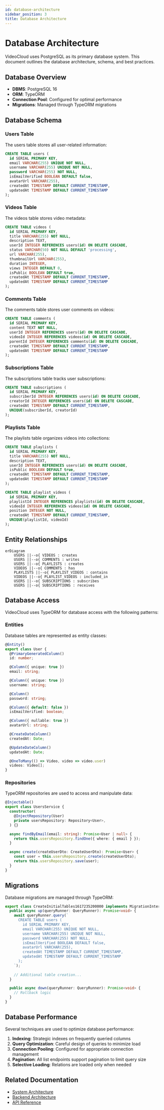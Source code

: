 ```yaml
---
id: database-architecture
sidebar_position: 3
title: Database Architecture
---
```


# Database Architecture

VideoCloud uses PostgreSQL as its primary database system. This document outlines the database architecture, schema, and best practices.

## Database Overview

- **DBMS**: PostgreSQL 16
- **ORM**: TypeORM
- **Connection Pool**: Configured for optimal performance
- **Migrations**: Managed through TypeORM migrations

## Database Schema

### Users Table

The users table stores all user-related information:

```sql
CREATE TABLE users (
  id SERIAL PRIMARY KEY,
  email VARCHAR(255) UNIQUE NOT NULL,
  username VARCHAR(255) UNIQUE NOT NULL,
  password VARCHAR(255) NOT NULL,
  isEmailVerified BOOLEAN DEFAULT false,
  avatarUrl VARCHAR(255),
  createdAt TIMESTAMP DEFAULT CURRENT_TIMESTAMP,
  updatedAt TIMESTAMP DEFAULT CURRENT_TIMESTAMP
);
```

### Videos Table

The videos table stores video metadata:

```sql
CREATE TABLE videos (
  id SERIAL PRIMARY KEY,
  title VARCHAR(255) NOT NULL,
  description TEXT,
  userId INTEGER REFERENCES users(id) ON DELETE CASCADE,
  status VARCHAR(50) NOT NULL DEFAULT 'processing',
  url VARCHAR(255),
  thumbnailUrl VARCHAR(255),
  duration INTEGER,
  views INTEGER DEFAULT 0,
  isPublic BOOLEAN DEFAULT true,
  createdAt TIMESTAMP DEFAULT CURRENT_TIMESTAMP,
  updatedAt TIMESTAMP DEFAULT CURRENT_TIMESTAMP
);
```

### Comments Table

The comments table stores user comments on videos:

```sql
CREATE TABLE comments (
  id SERIAL PRIMARY KEY,
  content TEXT NOT NULL,
  userId INTEGER REFERENCES users(id) ON DELETE CASCADE,
  videoId INTEGER REFERENCES videos(id) ON DELETE CASCADE,
  parentId INTEGER REFERENCES comments(id) ON DELETE CASCADE,
  createdAt TIMESTAMP DEFAULT CURRENT_TIMESTAMP,
  updatedAt TIMESTAMP DEFAULT CURRENT_TIMESTAMP
);
```

### Subscriptions Table

The subscriptions table tracks user subscriptions:

```sql
CREATE TABLE subscriptions (
  id SERIAL PRIMARY KEY,
  subscriberId INTEGER REFERENCES users(id) ON DELETE CASCADE,
  creatorId INTEGER REFERENCES users(id) ON DELETE CASCADE,
  createdAt TIMESTAMP DEFAULT CURRENT_TIMESTAMP,
  UNIQUE(subscriberId, creatorId)
);
```

### Playlists Table

The playlists table organizes videos into collections:

```sql
CREATE TABLE playlists (
  id SERIAL PRIMARY KEY,
  title VARCHAR(255) NOT NULL,
  description TEXT,
  userId INTEGER REFERENCES users(id) ON DELETE CASCADE,
  isPublic BOOLEAN DEFAULT true,
  createdAt TIMESTAMP DEFAULT CURRENT_TIMESTAMP,
  updatedAt TIMESTAMP DEFAULT CURRENT_TIMESTAMP
);

CREATE TABLE playlist_videos (
  id SERIAL PRIMARY KEY,
  playlistId INTEGER REFERENCES playlists(id) ON DELETE CASCADE,
  videoId INTEGER REFERENCES videos(id) ON DELETE CASCADE,
  position INTEGER NOT NULL,
  createdAt TIMESTAMP DEFAULT CURRENT_TIMESTAMP,
  UNIQUE(playlistId, videoId)
);
```

## Entity Relationships

```mermaid
erDiagram
    USERS ||--o{ VIDEOS : creates
    USERS ||--o{ COMMENTS : writes
    USERS ||--o{ PLAYLISTS : creates
    VIDEOS ||--o{ COMMENTS : has
    PLAYLISTS ||--o{ PLAYLIST_VIDEOS : contains
    VIDEOS ||--o{ PLAYLIST_VIDEOS : included_in
    USERS ||--o{ SUBSCRIPTIONS : subscribes
    USERS ||--o{ SUBSCRIPTIONS : receives
```

## Database Access

VideoCloud uses TypeORM for database access with the following patterns:

### Entities

Database tables are represented as entity classes:

```typescript
@Entity()
export class User {
  @PrimaryGeneratedColumn()
  id: number;

  @Column({ unique: true })
  email: string;

  @Column({ unique: true })
  username: string;

  @Column()
  password: string;

  @Column({ default: false })
  isEmailVerified: boolean;

  @Column({ nullable: true })
  avatarUrl: string;

  @CreateDateColumn()
  createdAt: Date;

  @UpdateDateColumn()
  updatedAt: Date;

  @OneToMany(() => Video, video => video.user)
  videos: Video[];
}
```

### Repositories

TypeORM repositories are used to access and manipulate data:

```typescript
@Injectable()
export class UsersService {
  constructor(
    @InjectRepository(User)
    private usersRepository: Repository<User>,
  ) {}

  async findByEmail(email: string): Promise<User | null> {
    return this.usersRepository.findOne({ where: { email } });
  }

  async create(createUserDto: CreateUserDto): Promise<User> {
    const user = this.usersRepository.create(createUserDto);
    return this.usersRepository.save(user);
  }
}
```

## Migrations

Database migrations are managed through TypeORM:

```typescript
export class CreateInitialTables1617235200000 implements MigrationInterface {
  public async up(queryRunner: QueryRunner): Promise<void> {
    await queryRunner.query(`
      CREATE TABLE users (
        id SERIAL PRIMARY KEY,
        email VARCHAR(255) UNIQUE NOT NULL,
        username VARCHAR(255) UNIQUE NOT NULL,
        password VARCHAR(255) NOT NULL,
        isEmailVerified BOOLEAN DEFAULT false,
        avatarUrl VARCHAR(255),
        createdAt TIMESTAMP DEFAULT CURRENT_TIMESTAMP,
        updatedAt TIMESTAMP DEFAULT CURRENT_TIMESTAMP
      );
    `);
    
    // Additional table creation...
  }

  public async down(queryRunner: QueryRunner): Promise<void> {
    // Rollback logic
  }
}
```

## Database Performance

Several techniques are used to optimize database performance:

1. **Indexing**: Strategic indexes on frequently queried columns
2. **Query Optimization**: Careful design of queries to minimize load
3. **Connection Pooling**: Configured for appropriate connection management
4. **Pagination**: All list endpoints support pagination to limit query size
5. **Selective Loading**: Relations are loaded only when needed

## Related Documentation

- [System Architecture](/docs/architecture/system-architecture)
- [Backend Architecture](/docs/architecture/backend-architecture)
- [API Reference](/docs/api/api-overview) 